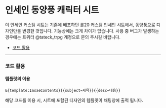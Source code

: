 # 인세인 동양풍 캐릭터 시트
이 인세인 커스텀 시트는 기존에 배포하던 롤20 커스텀 인세인 시트에서, 동양풍으로 디자인만을 변경한 것입니다.  기능상에는 크게 차이가 없습니다.
사용 중 버그가 발생하는 경우에는 트위터 @tateck_trpg 계정으로 문의 주시길 바랍니다.

* [코드 활용](#코드-활용)

------------------------------

### 코드 활용
#### 템플릿의 이용
```
&{template:InsaeContents}{{subject=제목}}{{desc=내용}} 
```
해당 코드를 이용 시, 시트에 포함된 디자인의 템플릿이 채팅창에 출력 됩니다.
